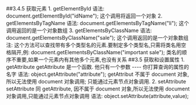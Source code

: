 ##3.4.5 获取元素
	1. getElementById
			语法: document.getElementById("idName");  这个调用将返回一个对象
	2. getElementsByTagName
			语法: document.getElementsByTagName("li"); 这个调用返回的是一个对象数组
	3. getElementsByClassName
			语法: document.getElementsByClassName("sale"); 这个调用返回的是一个对象数组
			注: 这个方法可以查找带有多个类型名的元素.要制定多个类型名,只需将类名用空格隔开,例:
				document.getElementsByClassName("important sale");
				类名的顺序不重要,如果一个元素内有其他多个元素,也没有关系
##3.5 获取和设置属性
	1. getAttribute
			getAttribute 是一个函数. 他只有一个参数 ---- 你打算查询的属性的名字
			语法:  object.getAttribute("attribute");
			getAttribut 不属于 document 对象,所以无法使用 document 对象调用; 只能通过元素节点对象调用.
	2. setAttribute
			setAttribute 同 getAttribute, 因不属于 document 对象,所以无法使用 document 对象调用,只能通过元素节点对象调用
			语法:  object.setAttribute(attribute,value);
